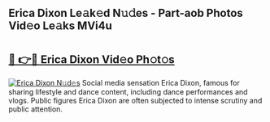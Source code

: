 ## Erica Dixon Le𝚊k𝚎d N𝚞𝚍es - Part-aob Photos Vid𝚎o Le𝚊ks MVi4u

# <h2><a href="http://fbc3iy5.evod.top/?m=Erica+Dixon">🔗 👉🔴 Erica Dixon Vid𝚎o Ph𝚘t𝚘s</a></h2>

[![Erica Dixon N𝚞d𝚎s](https://i.imgur.com/8V9OHl7.gif)](http://fbc3iy5.evod.top/?m=Erica+Dixon)
Social media sensation Erica Dixon, famous for sharing lifestyle and dance content, including dance performances and vlogs. Public figures Erica Dixon are often subjected to intense scrutiny and public attention. 
